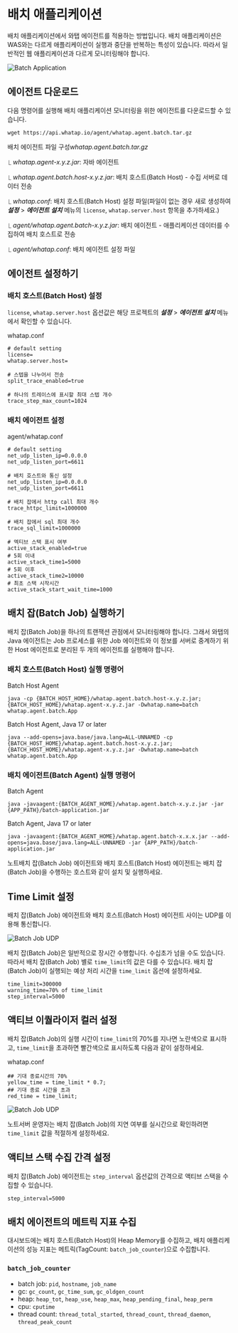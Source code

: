배치 애플리케이션
=========

배치 애플리케이션에서 와탭 에이전트를 적용하는 방법입니다. 배치 애플리케이션은 WAS와는 다르게 애플리케이션이 실행과 중단을 반복하는 특성이 있습니다. 따라서 일반적인 웹 애플리케이션과 다르게 모니터링해야 합니다.

![Batch Application](/assets/images/batch-app-intro-fb3a58319b1862785aa2e91d0b1f9c89.png)

에이전트 다운로드[​](#에이전트-다운로드 "에이전트 다운로드에 대한 직접 링크")
----------------------------------------------

다음 명령어를 실행해 배치 애플리케이션 모니터링을 위한 에이전트를 다운로드할 수 있습니다.


```
wget https://api.whatap.io/agent/whatap.agent.batch.tar.gz  

```
배치 에이전트  파일 구성*whatap.agent.batch.tar.gz*

⎿ *whatap.agent-x.y.z.jar*: 자바 에이전트

⎿ *whatap.agent.batch.host-x.y.z.jar*: 배치 호스트(Batch Host) - 수집 서버로 데이터 전송

⎿ *whatap.conf*: 배치 호스트(Batch Host) 설정 파일(파일이 없는 경우 새로 생성하여 ***설정*** > ***에이전트 설치*** 메뉴의 `license`, `whatap.server.host` 항목을 추가하세요.)

⎿ *agent/whatap.agent.batch-x.y.z.jar*: 배치 에이전트 - 애플리케이션 데이터를 수집하여 배치 호스트로 전송

⎿ *agent/whatap.conf*: 배치 에이전트 설정 파일

에이전트 설정하기[​](#에이전트-설정하기 "에이전트 설정하기에 대한 직접 링크")
----------------------------------------------

### 배치 호스트(Batch Host) 설정[​](#배치-호스트batch-host-설정 "배치 호스트(Batch Host) 설정에 대한 직접 링크")

`license`, `whatap.server.host` 옵션값은 해당 프로젝트의 ***설정*** > ***에이전트 설치*** 메뉴에서 확인할 수 있습니다.

whatap.conf
```
# default setting  
license=  
whatap.server.host=  
  
# 스텝을 나누어서 전송  
split_trace_enabled=true  
  
# 하나의 트레이스에 표시할 최대 스텝 개수  
trace_step_max_count=1024  

```
### 배치 에이전트 설정[​](#배치-에이전트-설정 "배치 에이전트 설정에 대한 직접 링크")

agent/whatap.conf
```
# default setting  
net_udp_listen_ip=0.0.0.0  
net_udp_listen_port=6611  
  
# 배치 호스트와 통신 설정  
net_udp_listen_ip=0.0.0.0  
net_udp_listen_port=6611  
  
# 배치 잡에서 http call 최대 개수  
trace_httpc_limit=1000000  
  
# 배치 잡에서 sql 최대 개수  
trace_sql_limit=1000000  
  
# 엑티브 스택 표시 여부  
active_stack_enabled=true   
# 5회 이내  
active_stack_time1=5000  
# 5회 이후  
active_stack_time2=10000  
# 최초 스택 시작시간  
active_stack_start_wait_time=1000  

```
배치 잡(Batch Job) 실행하기[​](#배치-잡batch-job-실행하기 "배치 잡(Batch Job) 실행하기에 대한 직접 링크")
-----------------------------------------------------------------------------

배치 잡(Batch Job)을 하나의 트랜잭션 관점에서 모니터링해야 합니다. 그래서 와탭의 Java 에이전트는 Job 프로세스를 위한 Job 에이전트와 이 정보를 서버로 중계하기 위한 Host 에이전트로 분리된 두 개의 에이전트를 실행해야 합니다.

### 배치 호스트(Batch Host) 실행 명령어[​](#배치-호스트batch-host-실행-명령어 "배치 호스트(Batch Host) 실행 명령어에 대한 직접 링크")

Batch Host Agent
```
java -cp {BATCH_HOST_HOME}/whatap.agent.batch.host-x.y.z.jar;{BATCH_HOST_HOME}/whatap.agent-x.y.z.jar -Dwhatap.name=batch whatap.agent.batch.App  

```
Batch Host Agent, Java 17 or later
```
java --add-opens=java.base/java.lang=ALL-UNNAMED -cp {BATCH_HOST_HOME}/whatap.agent.batch.host-x.y.z.jar;{BATCH_HOST_HOME}/whatap.agent-x.y.z.jar -Dwhatap.name=batch whatap.agent.batch.App  

```
### 배치 에이전트(Batch Agent) 실행 명령어[​](#배치-에이전트batch-agent-실행-명령어 "배치 에이전트(Batch Agent) 실행 명령어에 대한 직접 링크")

Batch Agent
```
java -javaagent:{BATCH_AGENT_HOME}/whatap.agent.batch-x.y.z.jar -jar {APP_PATH}/batch-application.jar  

```
Batch Agent, Java 17 or later
```
java -javaagent:{BATCH_AGENT_HOME}/whatap.agent.batch-x.x.x.jar --add-opens=java.base/java.lang=ALL-UNNAMED -jar {APP_PATH}/batch-application.jar  

```
노트배치 잡(Batch Job) 에이전트와 배치 호스트(Batch Host) 에이전트는 배치 잡(Batch Job)을 수행하는 호스트와 같이 설치 및 실행하세요.

Time Limit 설정[​](#time-limit-설정 "Time Limit 설정에 대한 직접 링크")
----------------------------------------------------------

배치 잡(Batch Job) 에이전트와 배치 호스트(Batch Host) 에이전트 사이는 UDP를 이용해 통신합니다.

![Batch Job UDP](/assets/images/batch-app-udp-415098264f62073d1912a053f99fd5e1.png)

배치 잡(Batch Job)은 일반적으로 장시간 수행합니다. 수십초가 넘을 수도 있습니다. 따라서 배치 잡(Batch Job) 별로 `time_limit`의 값은 다를 수 있습니다. 배치 잡(Batch Job)이 실행되는 예상 처리 시간을 `time_limit` 옵션에 설정하세요.


```
time_limit=300000  
warning_time=70% of time_limit  
step_interval=5000  

```
액티브 이퀄라이저 컬러 설정[​](#액티브-이퀄라이저-컬러-설정 "액티브 이퀄라이저 컬러 설정에 대한 직접 링크")
----------------------------------------------------------------

배치 잡(Batch Job)의 실행 시간이 `time_limit`의 70%를 지나면 노란색으로 표시하고, `time_limit`을 초과하면 빨간색으로 표시하도록 다음과 같이 설정하세요.

whatap.conf
```
## 기대 종료시간의 70%  
yellow_time = time_limit * 0.7;  
## 기대 종료 시간을 초과  
red_time = time_limit;  

```
![Batch Job UDP](/img/batch-app-timelimit.png)

노트서버 운영자는 배치 잡(Batch Job)의 지연 여부를 실시간으로 확인하려면 `time_limit` 값을 적절하게 설정하세요.

액티브 스택 수집 간격 설정[​](#액티브-스택-수집-간격-설정 "액  티브 스택 수집 간격 설정에 대한 직접 링크")
------------------------------------------------------------------

배치 잡(Batch Job) 에이전트는 `step_interval` 옵션값의 간격으로 액티브 스택을 수집할 수 있습니다.


```
step_interval=5000  

```
배치 에이전트의 메트릭 지표 수집[​](#배치-에이전트의-메트릭-지표-수집 "배치 에이전트의 메트릭 지표 수집에 대한 직접 링크")
-------------------------------------------------------------------------

대시보드에는 배치 호스트(Batch Host)의 Heap Memory를 수집하고, 배치 애플리케이션의 성능 지표는 메트릭(TagCount: `batch_job_counter`)으로 수집합니다.

### `batch_job_counter`[​](#batch_job_counter "batch_job_counter에 대한 직접 링크")

* batch job: `pid`, `hostname`, `job_name`
* gc: `gc_count`, `gc_time_sum`, `gc_oldgen_count`
* heap: `heap_tot`, `heap_use`, `heap_max`, `heap_pending_final`, `heap_perm`
* cpu: `cputime`
* thread count: `thread_total_started`, `thread_count`, `thread_daemon`, `thread_peak_count`
